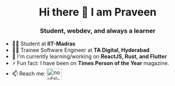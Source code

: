 <h1 align="center"> Hi there 👋 I am Praveen</h1>

<h3 align="center">Student, webdev, and always a learner</h3>

- 👨‍🎓 Student at **IIT-Madras**
- 🦸‍♂️ Trainee Software Engineer at **TA Digital, Hyderabad**
- 🌱 I'm currently learning/working on **ReactJS, Rust, and Flutter**
- ⚡ Fun fact: I have been on **Times Person of the Year** magazine. 
- 📫 Reach me: 
<a href="https://www.linkedin.com/in/praviin/" target="blank"><img align="center" src="https://raw.githubusercontent.com/rahuldkjain/github-profile-readme-generator/master/src/images/icons/Social/linked-in-alt.svg" alt="noufal-rahman" height="30" width="40" /></a>

